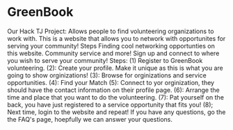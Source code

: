 # GreenBook
Our Hack TJ Project: Allows people to find volunteering organizations to work with.
This is a website that allows you to network with opportunites for serving your community!
Steps Finding cool networking opportunties on this website.
Community service and more!
Sign up and connect to where you wish to serve your community!
Steps: (1) Register to GreenBook volunteering.
(2): Create your profile. Make it unique as this is what you are going to show orginizations!
(3): Browse for orginizations and service opportunities.
(4): Find your Match
(5): Connect to yor orginization, they should have the contact information on their profile page.
(6): Arrange the time and place that you want to do the volunteering.
(7): Pat yourself on the back, you have just registered to a service opportunity that fits you!
(8); Next time, login to the website and repeat!
If you have any questions, go the the FAQ's page, hoepfully we can answer your questions. 